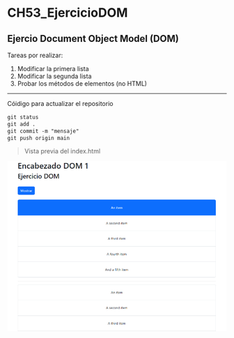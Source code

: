 # CH53_EjercicioDOM
## Ejercio Document Object Model (DOM)

Tareas por realizar: 

1. Modificar la primera lista
2. Modificar la segunda lista
3. Probar los métodos de elementos (no HTML)

---

Cóidigo para actualizar el repositorio 
```
git status
git add .
git commit -m "mensaje"
git push origin main
```

> Vista previa del index.html 

![Index](https://raw.githubusercontent.com/felipelou1199/CH53_EjercicioDOM/refs/heads/main/imgs/Practica1.png)

